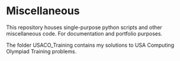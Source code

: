 # Miscellaneous
This repository houses single-purpose python scripts and other miscellaneous code. For documentation and portfolio purposes.

The folder USACO_Training contains my solutions to USA Computing Olympiad Training problems.